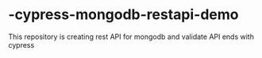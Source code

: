 # -cypress-mongodb-restapi-demo
This repository is creating rest API for mongodb and validate API ends with cypress
